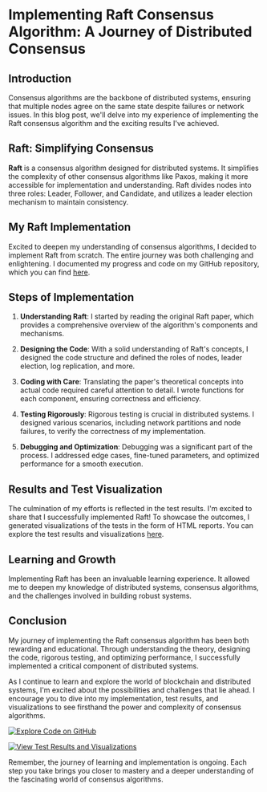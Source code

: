 # Implementing Raft Consensus Algorithm: A Journey of Distributed Consensus

## Introduction

Consensus algorithms are the backbone of distributed systems, ensuring that multiple nodes agree on the same state despite failures or network issues. In this blog post, we'll delve into my experience of implementing the Raft consensus algorithm and the exciting results I've achieved.

## Raft: Simplifying Consensus

**Raft** is a consensus algorithm designed for distributed systems. It simplifies the complexity of other consensus algorithms like Paxos, making it more accessible for implementation and understanding. Raft divides nodes into three roles: Leader, Follower, and Candidate, and utilizes a leader election mechanism to maintain consistency.

## My Raft Implementation

Excited to deepen my understanding of consensus algorithms, I decided to implement Raft from scratch. The entire journey was both challenging and enlightening. I documented my progress and code on my GitHub repository, which you can find [here](https://github.com/Sandhu-Sahil/raft-implementation).

## Steps of Implementation

1. **Understanding Raft**: I started by reading the original Raft paper, which provides a comprehensive overview of the algorithm's components and mechanisms.

2. **Designing the Code**: With a solid understanding of Raft's concepts, I designed the code structure and defined the roles of nodes, leader election, log replication, and more.

3. **Coding with Care**: Translating the paper's theoretical concepts into actual code required careful attention to detail. I wrote functions for each component, ensuring correctness and efficiency.

4. **Testing Rigorously**: Rigorous testing is crucial in distributed systems. I designed various scenarios, including network partitions and node failures, to verify the correctness of my implementation.

5. **Debugging and Optimization**: Debugging was a significant part of the process. I addressed edge cases, fine-tuned parameters, and optimized performance for a smooth execution.

## Results and Test Visualization

The culmination of my efforts is reflected in the test results. I'm excited to share that I successfully implemented Raft! To showcase the outcomes, I generated visualizations of the tests in the form of HTML reports. You can explore the test results and visualizations [here](https://sandhu-sahil.github.io/raft-implementation/).

## Learning and Growth

Implementing Raft has been an invaluable learning experience. It allowed me to deepen my knowledge of distributed systems, consensus algorithms, and the challenges involved in building robust systems.

## Conclusion

My journey of implementing the Raft consensus algorithm has been both rewarding and educational. Through understanding the theory, designing the code, rigorous testing, and optimizing performance, I successfully implemented a critical component of distributed systems.

As I continue to learn and explore the world of blockchain and distributed systems, I'm excited about the possibilities and challenges that lie ahead. I encourage you to dive into my implementation, test results, and visualizations to see firsthand the power and complexity of consensus algorithms.

[![Explore Code on GitHub](https://img.shields.io/badge/Explore%20Code-GitHub-blue?style=for-the-badge)](https://github.com/Sandhu-Sahil/raft-implementation)

[![View Test Results and Visualizations](https://img.shields.io/badge/Test%20Results-HTML-green?style=for-the-badge)](https://sandhu-sahil.github.io/raft-implementation/)


Remember, the journey of learning and implementation is ongoing. Each step you take brings you closer to mastery and a deeper understanding of the fascinating world of consensus algorithms.
